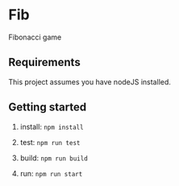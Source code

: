 # Fib
Fibonacci game

## Requirements

This project assumes you have nodeJS installed.

## Getting started

1. install: `npm install`

2. test: `npm run test`

3. build: `npm run build`

4. run: `npm run start`
